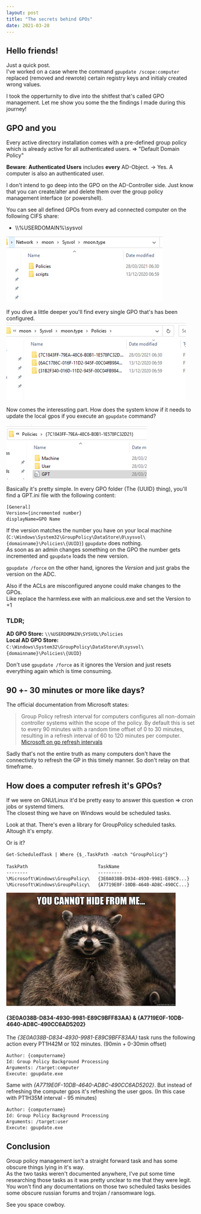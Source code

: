 ```yaml
---
layout: post
title: "The secrets behind GPOs"
date: 2021-03-28
---
```

## Hello friends!
Just a quick post.  
I've worked on a case where the command ``gpupdate /scope:computer`` replaced (removed and rewrote) certain registry keys and initialy created wrong values.  

I took the opperturnity to dive into the shitfest that's called GPO management. Let me show you some the the findings I made during this journey!



## GPO and you
Every active directory installation comes with a pre-defined group policy which is already active for all authenticated users. => "Default Domain Policy"  


**Beware**: **Authenticated Users** includes **every** AD-Object. -> Yes. A computer is also an authenticated user.



I don't intend to go deep into the GPO on the AD-Controller side. Just know that you can create/alter and delete them over the group policy management interface (or powershell).

You can see all defined GPOs from every ad connected computer on the following CIFS share:
- \\\\%USERDOMAIN%\sysvol

<img src="/assets/images/one.png">


If you dive a little deeper you'll find every single GPO that's has been configured.   
<img src="/assets/images/two.png">

Now comes the interessting part. How does the system know if it needs to update the local gpos if you execute an ``gpupdate`` command?


<img src="/assets/images/three.png">


Basically it's pretty simple. In every GPO folder (The {UUID} thing), you'll find a GPT.ini file with the following content:

```
[General]
Version={incremented number}
displayName=GPO Name
```

If the version matches the number you have on your local machine (``C:\Windows\System32\GroupPolicy\DataStore\0\sysvol\{domainname}\Policies\{UUID}``) ``gpupdate`` does nothing.  
As soon as an admin changes something on the GPO the number gets incremented and ``gpupdate`` loads the new version.

``gpupdate /force`` on the other hand, ignores the _Version_ and just grabs the version on the ADC.

Also if the ACLs are misconfigured anyone could make changes to the GPOs.  
Like replace the harmless.exe with an malicious.exe and set the Version to +1

### TLDR;
**AD GPO Store:** ``\\%USERDOMAIN\SYSVOL\Policies``  
**Local AD GPO Store:** ``C:\Windows\System32\GroupPolicy\DataStore\0\sysvol\{domainname}\Policies\{UUID}``

Don't use ``gpupdate /force`` as it ignores the Version and just resets everything again which is time consuming.


## 90 +- 30 minutes or more like days?
The official documentation from Microsoft states: 
> Group Policy refresh interval for computers configures all non-domain controller systems within the scope of the policy. By default this is set to every 90 minutes with a random time offset of 0 to 30 minutes, resulting in a refresh interval of 60 to 120 minutes per computer.
[Microsoft on gp refresh intervals](https://docs.microsoft.com/en-us/previous-versions/windows/it-pro/windows-2000-server/cc940895)

Sadly that's not the entire truth as many computers don't have the connectivity to refresh the GP in this timely manner. So don't relay on that timeframe.  

## How does a computer refresh it's GPOs?
If we were on GNU/Linux it'd be pretty easy to answer this question => cron jobs or systemd timers.  
The closest thing we have on Windows would be scheduled tasks.

Look at that. There's even a library for GroupPolicy scheduled tasks. Altough it's empty.

Or is it?

```
Get-ScheduledTask | Where {$_.TaskPath -match "GroupPolicy"}

TaskPath                          TaskName
--------                          ---------
\Microsoft\Windows\GroupPolicy\   {3E0A038B-D934-4930-9981-E89C9...}
\Microsoft\Windows\GroupPolicy\   {A7719E0F-10DB-4640-AD8C-490CC...}
```

<img src="/assets/images/hiding.jpg" height="300px">

#### {3E0A038B-D834-4930-9981-E89C9BFF83AA} & {A7719E0F-10DB-4640-AD8C-490CC6AD5202}
The _{3E0A038B-D834-4930-9981-E89C9BFF83AA}_ task runs the following action every PT1H42M or 102 minutes. (90min + 0-30min offset)
```
Author: {computername}
Id: Group Policy Background Processing
Arguments: /target:computer
Execute: gpupdate.exe
```

Same with _{A7719E0F-10DB-4640-AD8C-490CC6AD5202}_. But instead of refreshing the computer gpos it's refreshing the user gpos. (In this case with PT1H35M interval - 95 minutes)
```
Author: {computername}
Id: Group Policy Background Processing
Arguments: /target:user
Execute: gpupdate.exe
```


## Conclusion
Group policy management isn't a straight forward task and has some obscure things lying in it's way.  
As the two tasks weren't documented anywhere, I've put some time researching those tasks as it was pretty unclear to me that they were legit.
You won't find any documentations on those two scheduled tasks besides some obscure russian forums and trojan / ransomware logs.

See you space cowboy.
